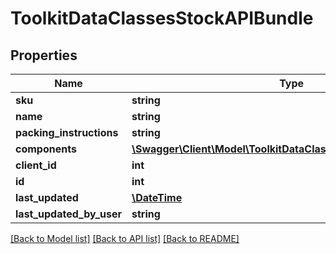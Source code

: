 # ToolkitDataClassesStockAPIBundle

## Properties
Name | Type | Description | Notes
------------ | ------------- | ------------- | -------------
**sku** | **string** |  | [optional] 
**name** | **string** |  | [optional] 
**packing_instructions** | **string** |  | [optional] 
**components** | [**\Swagger\Client\Model\ToolkitDataClassesStockAPIBundleItem[]**](ToolkitDataClassesStockAPIBundleItem.md) |  | [optional] 
**client_id** | **int** |  | [optional] 
**id** | **int** |  | [optional] 
**last_updated** | [**\DateTime**](\DateTime.md) |  | [optional] 
**last_updated_by_user** | **string** |  | [optional] 

[[Back to Model list]](../README.md#documentation-for-models) [[Back to API list]](../README.md#documentation-for-api-endpoints) [[Back to README]](../README.md)


